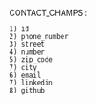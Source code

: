 CONTACT_CHAMPS :

    1) id
    2) phone_number
    3) street
    4) number
    5) zip_code
    7) city
    6) email
    7) linkedin
    8) github